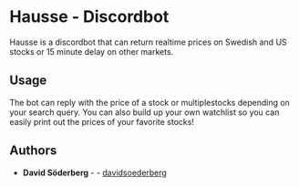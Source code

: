 # Hausse - Discordbot
 Hausse is a discordbot that can return realtime prices on Swedish and US stocks or 15 minute delay on other markets. 
 ## Usage
 The bot can reply with the price of a stock or multiplestocks depending on your search query. You can also build up your own watchlist so you can easily print out the prices of your favorite stocks!
 ## Authors
 * **David Söderberg** -  - [davidsoederberg](https://github.com/davidsoederberg)
